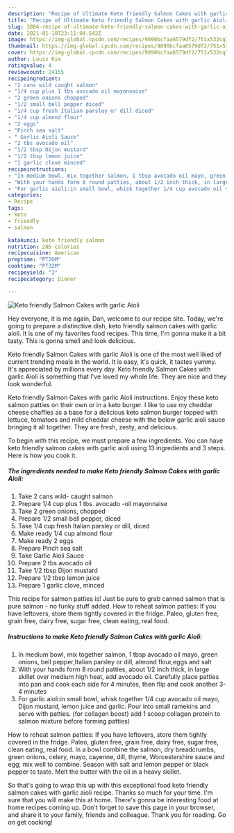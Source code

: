 ```yaml
---
description: "Recipe of Ultimate Keto friendly Salmon Cakes with garlic Aioli"
title: "Recipe of Ultimate Keto friendly Salmon Cakes with garlic Aioli"
slug: 3804-recipe-of-ultimate-keto-friendly-salmon-cakes-with-garlic-aioli
date: 2021-01-10T23:11:04.542Z
image: https://img-global.cpcdn.com/recipes/9890bcfaa6579df2/751x532cq70/keto-friendly-salmon-cakes-with-garlic-aioli-recipe-main-photo.jpg
thumbnail: https://img-global.cpcdn.com/recipes/9890bcfaa6579df2/751x532cq70/keto-friendly-salmon-cakes-with-garlic-aioli-recipe-main-photo.jpg
cover: https://img-global.cpcdn.com/recipes/9890bcfaa6579df2/751x532cq70/keto-friendly-salmon-cakes-with-garlic-aioli-recipe-main-photo.jpg
author: Louis Kim
ratingvalue: 4
reviewcount: 24155
recipeingredient:
- "2 cans wild caught salmon"
- "1/4 cup plus 1 tbs avocado oil mayonnaise"
- "2 green onions chopped"
- "1/2 small bell pepper diced"
- "1/4 cup fresh Italian parsley or dill diced"
- "1/4 cup almond flour"
- "2 eggs"
- "Pinch sea salt"
- " Garlic Aioli Sauce"
- "2 tbs avocado oil"
- "1/2 tbsp Dijon mustard"
- "1/2 tbsp lemon juice"
- "1 garlic clove minced"
recipeinstructions:
- "In medium bowl, mix together salmon, 1 tbsp avocado oil mayo, green onions, bell pepper,Italian parsley or dill, almond flour,eggs and salt"
- "With your hands form 8 round patties, about 1/2 inch thick, in large skillet over medium high heat, add avocado oil. Carefully place patties into pan and cook each side for 4 minutes, then flip and cook another 3-4 minutes"
- "For garlic aioli:in small bowl, whisk together 1/4 cup avocado oil mayo, Dijon mustard, lemon juice and garlic. Pour into small ramekins and serve with patties. (for collagen boost) add 1 scoop collagen protein to salmon mixture before forming patties)"
categories:
- Recipe
tags:
- keto
- friendly
- salmon

katakunci: keto friendly salmon 
nutrition: 205 calories
recipecuisine: American
preptime: "PT26M"
cooktime: "PT32M"
recipeyield: "3"
recipecategory: Dinner

---
```



![Keto friendly Salmon Cakes with garlic Aioli](https://img-global.cpcdn.com/recipes/9890bcfaa6579df2/751x532cq70/keto-friendly-salmon-cakes-with-garlic-aioli-recipe-main-photo.jpg)

Hey everyone, it is me again, Dan, welcome to our recipe site. Today, we're going to prepare a distinctive dish, keto friendly salmon cakes with garlic aioli. It is one of my favorites food recipes. This time, I'm gonna make it a bit tasty. This is gonna smell and look delicious.

Keto friendly Salmon Cakes with garlic Aioli is one of the most well liked of current trending meals in the world. It is easy, it's quick, it tastes yummy. It's appreciated by millions every day. Keto friendly Salmon Cakes with garlic Aioli is something that I've loved my whole life. They are nice and they look wonderful.

Keto friendly Salmon Cakes with garlic Aioli instructions. Enjoy these keto salmon patties on their own or in a keto burger. I like to use my cheddar cheese chaffles as a base for a delicious keto salmon burger topped with lettuce, tomatoes and mild cheddar cheese with the below garlic aioli sauce bringing it all together. They are fresh, zesty, and delicious.


To begin with this recipe, we must prepare a few ingredients. You can have keto friendly salmon cakes with garlic aioli using 13 ingredients and 3 steps. Here is how you cook it.

<!--inarticleads1-->

##### The ingredients needed to make Keto friendly Salmon Cakes with garlic Aioli:

1. Take 2 cans wild- caught salmon
1. Prepare 1/4 cup plus 1 tbs. avocado -oil mayonnaise
1. Take 2 green onions, chopped
1. Prepare 1/2 small bell pepper, diced
1. Take 1/4 cup fresh Italian parsley or dill, diced
1. Make ready 1/4 cup almond flour
1. Make ready 2 eggs
1. Prepare Pinch sea salt
1. Take  Garlic Aioli Sauce
1. Prepare 2 tbs avocado oil
1. Take 1/2 tbsp Dijon mustard
1. Prepare 1/2 tbsp lemon juice
1. Prepare 1 garlic clove, minced


This recipe for salmon patties is! Just be sure to grab canned salmon that is pure salmon - no funky stuff added. How to reheat salmon patties: If you have leftovers, store them tightly covered in the fridge. Paleo, gluten free, grain free, dairy free, sugar free, clean eating, real food. 

<!--inarticleads2-->

##### Instructions to make Keto friendly Salmon Cakes with garlic Aioli:

1. In medium bowl, mix together salmon, 1 tbsp avocado oil mayo, green onions, bell pepper,Italian parsley or dill, almond flour,eggs and salt
1. With your hands form 8 round patties, about 1/2 inch thick, in large skillet over medium high heat, add avocado oil. Carefully place patties into pan and cook each side for 4 minutes, then flip and cook another 3-4 minutes
1. For garlic aioli:in small bowl, whisk together 1/4 cup avocado oil mayo, Dijon mustard, lemon juice and garlic. Pour into small ramekins and serve with patties. (for collagen boost) add 1 scoop collagen protein to salmon mixture before forming patties)


How to reheat salmon patties: If you have leftovers, store them tightly covered in the fridge. Paleo, gluten free, grain free, dairy free, sugar free, clean eating, real food. In a bowl combine the salmon, dry breadcrumbs, green onions, celery, mayo, cayenne, dill, thyme, Worcestershire sauce and egg; mix well to combine. Season with salt and lemon pepper or black pepper to taste. Melt the butter with the oil in a heavy skillet. 

So that's going to wrap this up with this exceptional food keto friendly salmon cakes with garlic aioli recipe. Thanks so much for your time. I'm sure that you will make this at home. There's gonna be interesting food at home recipes coming up. Don't forget to save this page in your browser, and share it to your family, friends and colleague. Thank you for reading. Go on get cooking!
